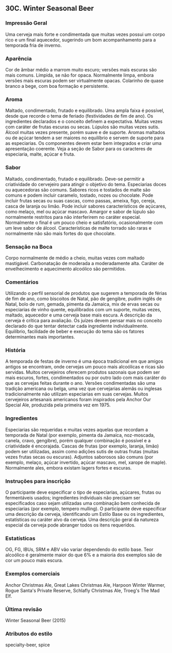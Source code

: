 ## 30C. Winter Seasonal Beer

### Impressão Geral

Uma cerveja mais forte e condimentada que muitas vezes possui um corpo rico e um final aquecedor, sugerindo um bom acompanhamento para a temporada fria de inverno.

### Aparência

Cor de âmbar médio a marrom muito escuro; versões mais escuras são mais comuns. Límpida, se não for opaca. Normalmente limpa, embora versões mais escuras podem ser virtualmente opacas. Colarinho de quase branco a bege, com boa formação e persistente.

### Aroma

Maltado, condimentado, frutado e equilibrado. Uma ampla faixa é possível, desde que recorde o tema de feriado (festividades de fim de ano). Os ingredientes declarados e o conceito definem a expectativa. Muitas vezes com caráter de frutas escuras ou secas. Lúpulos são muitas vezes sutis. Álcool muitas vezes presente, porém suave e de suporte. Aromas maltados ou de açúcar tendem a ser maiores no equilíbrio e servem de suporte para as especiarias. Os componentes devem estar bem integrados e criar uma apresentação coerente. Veja a seção de Sabor para os caracteres de especiaria, malte, açúcar e fruta.

### Sabor

Maltado, condimentado, frutado e equilibrado. Deve-se permitir a criatividade do cervejeiro para atingir o objetivo do tema. Especiarias doces ou aquecedoras são comuns. Sabores ricos e tostados de malte são comuns e podem incluir caramelo, tostado, nozes ou chocolate. Pode incluir frutas secas ou suas cascas, como passas, ameixa, figo, cereja, casca de laranja ou limão. Pode incluir sabores característicos de açúcares, como melaço, mel ou açúcar mascavo. Amargor e sabor de lúpulo são normalmente restritos para não interferirem no caráter especial. Normalmente o final é um pouco cheio e satisfatório, ocasionalmente com um leve sabor de álcool. Características de malte torrado são raras e normalmente não são mais fortes do que chocolate.

### Sensação na Boca

Corpo normalmente de médio a cheio, muitas vezes com maltado mastigável. Carbonatação de moderada a moderadamente alta. Caráter de envelhecimento e aquecimento alcoólico são permitidos.

### Comentários

Utilizando o perfil sensorial de produtos que sugerem a temporada de férias de fim de ano, como biscoitos de Natal, pão de gengibre, pudim inglês de Natal, bolo de rum, gemada, pimenta da Jamaica, mix de ervas secas ou especiarias de vinho quente, equilibrados com um suporte, muitas vezes, maltado, aquecedor e uma cerveja base mais escura. A descrição da cerveja é crítica para avaliação. Os juízes devem pensar mais no conceito declarado do que tentar detectar cada ingrediente individualmente. Equilíbrio, facilidade de beber e execução do tema são os fatores determinantes mais importantes.

### História

A temporada de festas de inverno é uma época tradicional em que amigos antigos se encontram, onde cervejas um pouco mais alcoólicas e ricas são servidas. Muitos cervejeiros oferecem produtos sazonais que podem ser mais escuros, fortes, condimentados ou por outro lado com mais caráter do que as cervejas feitas durante o ano. Versões condimentadas são uma tradição americana ou belga, uma vez que cervejarias alemãs ou inglesas tradicionalmente não utilizam especiarias em suas cervejas. Muitos cervejeiros artesanais americanos foram inspirados pela Anchor Our Special Ale, produzida pela primeira vez em 1975.

### Ingredientes

Especiarias são requeridas e muitas vezes aquelas que recordam a temporada de Natal (por exemplo, pimenta da Jamaica, noz-moscada, canela, cravo, gengibre), porém qualquer combinação é possível e a criatividade é encorajada. Cascas de frutas (por exemplo, laranja, limão) podem ser utilizadas, assim como adições sutis de outras frutas (muitas vezes frutas secas ou escuras). Adjuntos saborosos são comuns (por exemplo, melaço, açúcar invertido, açúcar mascavo, mel, xarope de maple). Normalmente ales, embora existam lagers fortes e escuras.

### Instruções para inscrição

O participante deve especificar o tipo de especiarias, açúcares, frutas ou fermentáveis usados; ingredientes individuais não precisam ser especificados caso sejam utilizadas uma combinação bem conhecida de especiarias (por exemplo, tempero mulling). O participante deve especificar uma descrição da cerveja, identificando um Estilo Base ou os ingredientes, estatísticas ou caráter alvo da cerveja. Uma descrição geral da natureza especial da cerveja pode abranger todos os itens requeridos.

### Estatísticas

OG, FG, IBUs, SRM e ABV vão variar dependendo do estilo base. Teor alcoólico é geralmente maior do que 6% e a maioria dos exemplos são de cor um pouco mais escura.

### Exemplos comerciais

Anchor Christmas Ale, Great Lakes Christmas Ale, Harpoon Winter Warmer, Rogue Santa's Private Reserve, Schlafly Christmas Ale, Troeg's The Mad Elf.

### Última revisão

Winter Seasonal Beer (2015)

### Atributos do estilo

specialty-beer, spice
